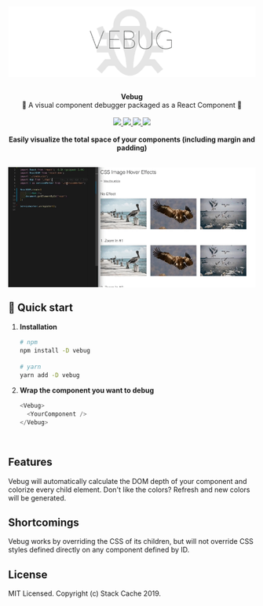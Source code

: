 <p align="center">
  <img src="src/images/vebug-logo.png" alt="vebug banner" align="center" />
</p>

<br />

<div align="center"><strong>Vebug</strong></div>
<div align="center">🐞 A visual component debugger packaged as a React Component 🐞</div>

<br />

<div align="center">
  <a href="//reactjs.org">
    <img src="https://img.shields.io/badge/react-v16+-blue.svg"/>
  </a>
  <a href="#">
    <img src="https://img.shields.io/badge/dependencies-up%20to%20date-brightgreen.svg"/>
  </a>
  <a href="https://opensource.org/licenses/">
    <img src="https://img.shields.io/npm/l/vebug"/>
  </a>
  <img src="https://img.shields.io/npm/v/vebug"/>
</div>

<br />

<div align="center"><strong>Easily visualize the total space of your components (including margin and padding)</strong></div>
<br />
<p align="center">
  <img src="src/images/vebug-demo.gif" alt="vebug demo" align="center" />
</p>

## 🚀 Quick start

1.  **Installation**

    ```sh
    # npm
    npm install -D vebug

    # yarn
    yarn add -D vebug
    ```

2.  **Wrap the component you want to debug**

    ```js
    <Vebug>
      <YourComponent />
    </Vebug>
    ```

<br/>

## Features

Vebug will automatically calculate the DOM depth of your component and colorize every child element. Don't like the colors? Refresh and new colors will be generated.

## Shortcomings

Vebug works by overriding the CSS of its children, but will not override CSS styles defined directly on any component defined by ID.

## License

MIT Licensed. Copyright (c) Stack Cache 2019.
